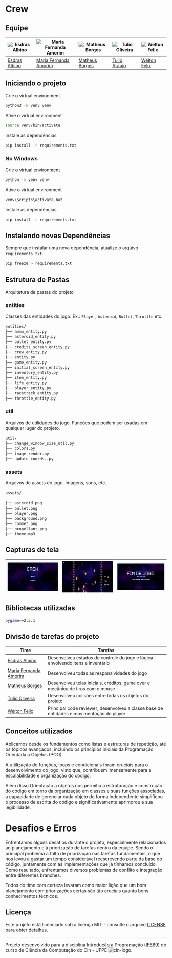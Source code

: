 # Crew

## Equipe

| <img src="https://avatars.githubusercontent.com/u/80992456?v=4&s=70" alt="Esdras Albino" width="70" height="70"> | <img src="https://avatars.githubusercontent.com/u/125303577?v=4&s=70" alt="Maria Fernanda Amorim" width="70" height="70"> | <img src="https://avatars.githubusercontent.com/u/116684279?v=4&s=70" alt="Matheus Borges" width="70" height="70"> | <img src="https://avatars.githubusercontent.com/u/127243520?v=4&s=70" alt="Tulio Oliveira" width="70" height="70"> | <img src="https://avatars.githubusercontent.com/u/52381662?v=4&s=70" alt="Welton Felix" width="70" height="70"> |
| ---------------------------------------------------------------------------------------------------------------- | ------------------------------------------------------------------------------------------------------------------------- | ------------------------------------------------------------------------------------------------------------------ | ------------------------------------------------------------------------------------------------------------------ | --------------------------------------------------------------------------------------------------------------- |
| [Esdras Albino](mailto:ehas@cin.ufpe.br)                                                                         | [Maria Fernanda Amorim](mailto:mffa@cin.ufpe.br)                                                                          | [Matheus Borges](mailto:mbf3@cin.ufpe.br)                                                                          | [Tulio Araujo](mailto:toa@cin.ufpe.br)                                                                             | [Welton Felix](mailto:wplf@cin.ufpe.br)                                                                         |


## Iniciando o projeto

Crie o virtual environment

```bash
python3 -m venv venv
```

Ative o virtual environment

```bash
source venv/bin/activate
```

Instale as dependências

```bash
pip install -r requirements.txt
```

### No Windows

Crie o virtual environment

```bash
python -m venv venv
```

Ative o virtual environment

```bash
venv\Scripts\activate.bat
```

Instale as dependências

```bash
pip install -r requirements.txt
```

## Instalando novas Dependências

Sempre que instalar uma nova dependência, atualize o arquivo `requirements.txt`.

```bash
pip freeze > requirements.txt
```


## Estrutura de Pastas

Arquitetura de pastas do projeto

### entities

Classes das entidades do jogo.
Ex.: `Player`, `Asteroid`, `Bullet`, `Throttle` etc.

```text
entities/
├── ammo_entity.py
├── asteroid_entity.py
├── bullet_entity.py
├── credits_screen_entity.py
├── crew_entity.py
├── entity.py
├── game_entity.py
├── initial_screen_entity.py
├── inventory_entity.py
├── item_entity.py
├── life_entity.py
├── player_entity.py
├── racetrack_entity.py
├── throttle_entity.py
```

### util

Arquivos de utilidades do jogo. Funções que podem ser usadas em qualquer lugar do projeto.

```text
util/
├── change_window_size_util.py
├── colors.py
├── image_render.py
├── update_coords..py
```

### assets

Arquivos de assets do jogo. Imagens, sons, etc.

```text
assets/

├── asteroid.png
├── bullet.png
├── player.png
├── background.png
├── commet.png
├── propellant.png
├── theme.mp3
```

## Capturas de tela
| ![start_screen](./screenshots/start_screen.png "Start Screen") | ![game_screen](./screenshots/game.jpg "Game Screen") | ![game_screen_2](./screenshots/game_over.jpg "Game Over Screen") |
|:---:|:---:|:---:|

## Bibliotecas utilizadas

```bash
pygame==2.5.1
```

## Divisão de tarefas do projeto

| Time                                                  | Tarefas                                                                                |
| ----------------------------------------------------- | -------------------------------------------------------------------------------------- |
| [Esdras Albino](https://github.com/EsdrasAlbino/)     | Desenvolveu estados de controle do jogo e lógica envolvendo itens e inventário         |
| [Maria Fernanda Amorim](https://github.com/MariaFFA/) | Desenvolveu todas as responsividades do jogo                                           |
| [Matheus Borges](https://github.com/MathBorgess/)     | Desenvolveu telas iniciais, créditos, game over e mecânica de tiros com o mouse                                       |
| [Tulio Oliveira](https://github.com/tuliooarauj/)     | Desenvolveu colisões entre todas os objetos do projeto                                 |
| [Welton Felix](https://github.com/weltonfelix/)       | Principal code reviewer, desenvolveu a classe base de entidades e movimentação do player |

## Conceitos utilizados

Aplicamos desde os fundamentos como listas e estruturas de repetição, até os tópicos avançados, incluindo os princípios iniciais da Programação Orientada a Objetos (POO).

A utiilização de funções, loops e condicionais foram cruciais para o desenvolvimento do jogo, visto que, contribuem imensamente para a escalabilidade e organização do código.

Além disso Orientação a objetos nos permitiu a estruturação e construção do código em torno da organização em classes e suas funções associadas, a capacidade de gerenciar cada objeto de forma independente simplificou o processo de escrita do código e significativamente aprimorou a sua legibilidade.

# Desafios e Erros

Enfrentamos alguns desafios durante o projeto, especialmente relacionados ao planejamento e à priorização de tarefas dentro da equipe. Sendo o principal problema a falta de priorização nas tarefas fundamentais, o que nos levou a gastar um tempo considerável reescrevendo parte da base do código, juntamente com as implementações que já tínhamos concluído. Como resultado, enfrentamos diversos problemas de conflito e integração entre diferentes branches.

Todos do time com certeza levaram como maior lição que um bom planejamento com priorizações certas são tão cruciais quanto bons conhecimentos técnicos.

## Licença

Este projeto está licenciado sob a licença MIT - consulte o arquivo [LICENSE](LICENSE) para obter detalhes.

---

Projeto desenvolvido para a disciplina Introdução à Programação ([IF669](https://cin.ufpe.br/~if669)) do curso de Ciência da Computação do CIn - UFPE ![cin-logo](https://portal.cin.ufpe.br/wp-content/uploads/2020/06/cropped-iconecin-32x32.png).
